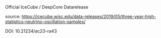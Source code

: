 Official IceCube / DeepCore Datarelease

source: https://icecube.wisc.edu/data-releases/2019/05/three-year-high-statistics-neutrino-oscillation-samples/

DOI: 10.21234/ac23-ra43
